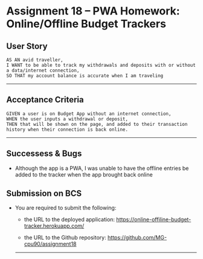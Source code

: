# Assignment 18 – PWA Homework: Online/Offline Budget Trackers

## User Story

```
AS AN avid traveller,
I WANT to be able to track my withdrawals and deposits with or without a data/internet connection,
SO THAT my account balance is accurate when I am traveling
```
- - -

## Acceptance Criteria

```
GIVEN a user is on Budget App without an internet connection,
WHEN the user inputs a withdrawal or deposit,
THEN that will be shown on the page, and added to their transaction history when their connection is back online.
```
- - -

## Successess & Bugs

* Although the app is a PWA, I was unable to have the offline entries be added to the tracker when the app brought back online

## Submission on BCS

* You are required to submit the following:

  * the URL to the deployed application: https://online-offiline-budget-tracker.herokuapp.com/

  * the URL to the Github repository: https://github.com/MG-cpu90/assignment18

  - - -
